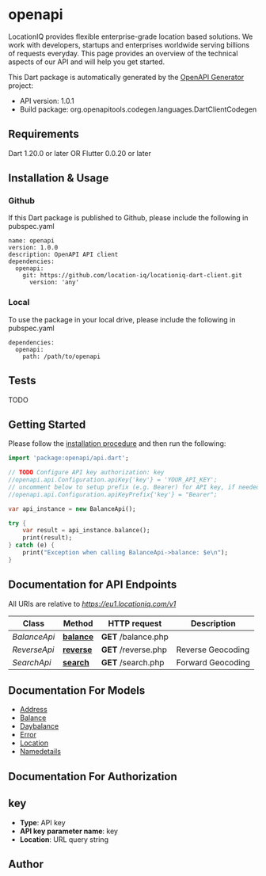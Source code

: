 # openapi
LocationIQ provides flexible enterprise-grade location based solutions. We work with developers, startups and enterprises worldwide serving billions of requests everyday. This page provides an overview of the technical aspects of our API and will help you get started.

This Dart package is automatically generated by the [OpenAPI Generator](https://openapi-generator.tech) project:

- API version: 1.0.1
- Build package: org.openapitools.codegen.languages.DartClientCodegen

## Requirements

Dart 1.20.0 or later OR Flutter 0.0.20 or later

## Installation & Usage

### Github
If this Dart package is published to Github, please include the following in pubspec.yaml
```
name: openapi
version: 1.0.0
description: OpenAPI API client
dependencies:
  openapi:
    git: https://github.com/location-iq/locationiq-dart-client.git
      version: 'any'
```

### Local
To use the package in your local drive, please include the following in pubspec.yaml
```
dependencies:
  openapi:
    path: /path/to/openapi
```

## Tests

TODO

## Getting Started

Please follow the [installation procedure](#installation--usage) and then run the following:

```dart
import 'package:openapi/api.dart';

// TODO Configure API key authorization: key
//openapi.api.Configuration.apiKey{'key'} = 'YOUR_API_KEY';
// uncomment below to setup prefix (e.g. Bearer) for API key, if needed
//openapi.api.Configuration.apiKeyPrefix{'key'} = "Bearer";

var api_instance = new BalanceApi();

try {
    var result = api_instance.balance();
    print(result);
} catch (e) {
    print("Exception when calling BalanceApi->balance: $e\n");
}

```

## Documentation for API Endpoints

All URIs are relative to *https://eu1.locationiq.com/v1*

Class | Method | HTTP request | Description
------------ | ------------- | ------------- | -------------
*BalanceApi* | [**balance**](docs//BalanceApi.md#balance) | **GET** /balance.php | 
*ReverseApi* | [**reverse**](docs//ReverseApi.md#reverse) | **GET** /reverse.php | Reverse Geocoding
*SearchApi* | [**search**](docs//SearchApi.md#search) | **GET** /search.php | Forward Geocoding


## Documentation For Models

 - [Address](docs//Address.md)
 - [Balance](docs//Balance.md)
 - [Daybalance](docs//Daybalance.md)
 - [Error](docs//Error.md)
 - [Location](docs//Location.md)
 - [Namedetails](docs//Namedetails.md)


## Documentation For Authorization


## key

- **Type**: API key
- **API key parameter name**: key
- **Location**: URL query string


## Author




